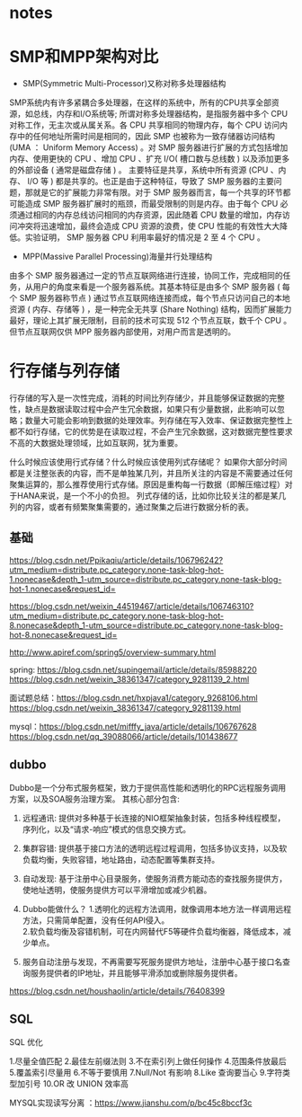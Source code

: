 # notes
# SMP和MPP架构对比
- SMP(Symmetric Multi-Processor)又称对称多处理器结构

SMP系统内有许多紧耦合多处理器，在这样的系统中，所有的CPU共享全部资源，如总线，内存和I/O系统等;
所谓对称多处理器结构，是指服务器中多个 CPU 对称工作，无主次或从属关系。各 CPU 共享相同的物理内存，每个 CPU 访问内存中的任何地址所需时间是相同的，因此 SMP 也被称为一致存储器访问结构 (UMA ： Uniform Memory Access) 。对 SMP 服务器进行扩展的方式包括增加内存、使用更快的 CPU 、增加 CPU 、扩充 I/O( 槽口数与总线数 ) 以及添加更多的外部设备 ( 通常是磁盘存储 ) 。
主要特征是共享，系统中所有资源 (CPU 、内存、 I/O 等 ) 都是共享的。也正是由于这种特征，导致了
SMP 服务器的主要问题，那就是它的扩展能力非常有限。对于 SMP 服务器而言，每一个共享的环节都可能造成 SMP 服务器扩展时的瓶颈，而最受限制的则是内存。由于每个 CPU 必须通过相同的内存总线访问相同的内存资源，因此随着 CPU 数量的增加，内存访问冲突将迅速增加，最终会造成 CPU 资源的浪费，使 CPU 性能的有效性大大降低。实验证明， SMP 服务器 CPU 利用率最好的情况是 2 至 4 个 CPU 。
- MPP(Massive Parallel Processing)海量并行处理结构

由多个 SMP 服务器通过一定的节点互联网络进行连接，协同工作，完成相同的任务，从用户的角度来看是一个服务器系统。其基本特征是由多个 SMP 服务器 ( 每个 SMP 服务器称节点 ) 通过节点互联网络连接而成，每个节点只访问自己的本地资源 ( 内存、存储等 ) ，是一种完全无共享 (Share Nothing) 结构，因而扩展能力最好，理论上其扩展无限制，目前的技术可实现 512 个节点互联，数千个 CPU 。但节点互联网仅供 MPP 服务器内部使用，对用户而言是透明的。


# 行存储与列存储
行存储的写入是一次性完成，消耗的时间比列存储少，并且能够保证数据的完整性，缺点是数据读取过程中会产生冗余数据，如果只有少量数据，此影响可以忽略；数量大可能会影响到数据的处理效率。列存储在写入效率、保证数据完整性上都不如行存储，它的优势是在读取过程，不会产生冗余数据，这对数据完整性要求不高的大数据处理领域，比如互联网，犹为重要。

什么时候应该使用行式存储？什么时候应该使用列式存储呢？
如果你大部分时间都是关注整张表的内容，而不是单独某几列，并且所关注的内容是不需要通过任何聚集运算的，那么推荐使用行式存储。原因是重构每一行数据（即解压缩过程）对于HANA来说，是一个不小的负担。
列式存储的话，比如你比较关注的都是某几列的内容，或者有频繁聚集需要的，通过聚集之后进行数据分析的表。



## 基础
https://blog.csdn.net/Ppikaqiu/article/details/106796242?utm_medium=distribute.pc_category.none-task-blog-hot-1.nonecase&depth_1-utm_source=distribute.pc_category.none-task-blog-hot-1.nonecase&request_id=

https://blog.csdn.net/weixin_44519467/article/details/106746310?utm_medium=distribute.pc_category.none-task-blog-hot-8.nonecase&depth_1-utm_source=distribute.pc_category.none-task-blog-hot-8.nonecase&request_id=

http://www.apiref.com/spring5/overview-summary.html


spring: https://blog.csdn.net/supingemail/article/details/85988220
https://blog.csdn.net/weixin_38361347/category_9281139_2.html


面试题总结：https://blog.csdn.net/hxpjava1/category_9268106.html
https://blog.csdn.net/weixin_38361347/category_9281139.html


mysql：https://blog.csdn.net/mifffy_java/article/details/106767628
https://blog.csdn.net/qq_39088066/article/details/101438677

## dubbo

Dubbo是一个分布式服务框架，致力于提供高性能和透明化的RPC远程服务调用方案，以及SOA服务治理方案。
其核心部分包含:
1. 远程通讯: 提供对多种基于长连接的NIO框架抽象封装，包括多种线程模型，序列化，以及“请求-响应”模式的信息交换方式。
2. 集群容错: 提供基于接口方法的透明远程过程调用，包括多协议支持，以及软负载均衡，失败容错，地址路由，动态配置等集群支持。
3. 自动发现: 基于注册中心目录服务，使服务消费方能动态的查找服务提供方，使地址透明，使服务提供方可以平滑增加或减少机器。

2. Dubbo能做什么？
1.透明化的远程方法调用，就像调用本地方法一样调用远程方法，只需简单配置，没有任何API侵入。      
2.软负载均衡及容错机制，可在内网替代F5等硬件负载均衡器，降低成本，减少单点。
3. 服务自动注册与发现，不再需要写死服务提供方地址，注册中心基于接口名查询服务提供者的IP地址，并且能够平滑添加或删除服务提供者。

https://blog.csdn.net/houshaolin/article/details/76408399


## SQL
SQL 优化

1.尽量全值匹配
2.最佳左前缀法则
3.不在索引列上做任何操作
4.范围条件放最后
5.覆盖索引尽量用
6.不等于要慎用
7.Null/Not 有影响
8.Like 查询要当心
9.字符类型加引号
10.OR 改 UNION 效率高


MYSQL实现读写分离 ：https://www.jianshu.com/p/bc45c8bccf3c

